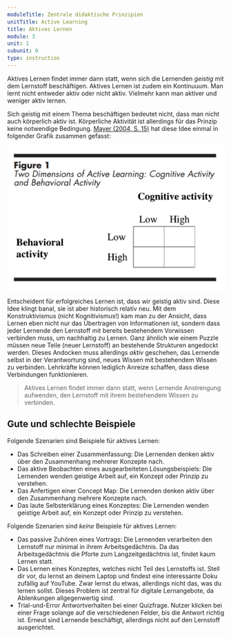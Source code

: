 ```yaml
---
moduleTitle: Zentrale didaktische Prinzipien
unitTitle: Active Learning
title: Aktives Lernen
module: 3
unit: 1
subunit: 0
type: instruction
---
```


Aktives Lernen findet immer dann statt, wenn sich die Lernenden *geistig* mit dem Lernstoff beschäftigen. Aktives Lernen ist zudem ein Kontinuuum. Man lernt nicht entweder aktiv oder nicht aktiv. Vielmehr kann man aktiver und weniger aktiv lernen. 

Sich geistig mit einem Thema beschäftigen bedeutet nicht, dass man nicht auch körperlich aktiv ist. Körperliche Aktivität ist allerdings für das Prinzip keine notwendige Bedingung. [Mayer (2004, S. 15)](https://psycnet.apa.org/record/2004-10043-002) hat diese Idee einmal in folgender Grafik zusammen gefasst: 

![](./body_mind.PNG)

Entscheident für erfolgreiches Lernen ist, dass wir geistig aktiv sind. Diese Idee klingt banal, sie ist aber historisch relativ neu. Mit dem Konstruktivismus (nicht Kognitivismus!) kam man zu der Ansicht, dass Lernen eben nicht nur das Übertragen von Informationen ist, sondern dass jeder Lernende den Lernstoff mit bereits bestehendem Vorwissen verbinden muss, um nachhaltig zu Lernen. Ganz ähnlich wie einem Puzzle müssen neue Teile (neuer Lernstoff) an bestehende Strukturen angedockt werden. Dieses Andocken muss allerdings *aktiv* geschehen, das Lernende selbst in der Verantwortung sind, neues Wissen mit bestehendem Wissen zu verbinden. Lehrkräfte können lediglich Anreize schaffen, dass diese Verbindungen funktionieren. 

> Aktives Lernen findet immer dann statt, wenn Lernende Anstrengung aufwenden, den Lernstoff mit ihrem bestehendem Wissen zu verbinden.

## Gute und schlechte Beispiele

Folgende Szenarien sind Beispiele für aktives Lernen:

* Das Schreiben einer Zusammenfassung: Die Lernenden denken aktiv über den Zusammenhang mehrerer Konzepte nach. 
* Das aktive Beobachten eines ausgearbeiteten Lösungsbeispiels: Die Lernenden wenden geistige Arbeit auf, ein Konzept oder Prinzip zu verstehen.
* Das Anfertigen einer Concept Map: Die Lernenden denken aktiv über den Zusammenhang mehrere Konzepte nach.
* Das laute Selbsterklärung eines Konzeptes: Die Lernenden wenden geistige Arbeit auf, ein Konzept oder Prinzip zu verstehen.

Folgende Szenarien sind *keine* Beispiele für aktives Lernen: 

* Das passive Zuhören eines Vortrags: Die Lernenden verarbeiten den Lernstoff nur minimal in ihrem Arbeitsgedächtnis. Da das Arbeitsgedächtnis die Pforte zum Langzeitgedächtnis ist, findet kaum Lernen statt.
* Das Lernen eines Konzeptes, welches nicht Teil des Lernstoffs ist. Stell dir vor, du lernst an deinem Laptop und findest eine interessante Doku zufällig auf YouTube. Zwar lernst du etwas, allerdings nicht das, was du lernen sollst. Dieses Problem ist zentral für digitale Lernangebote, da Ablenkungen allgegenwertig sind.
* Trial-und-Error Antwortverhalten bei einer Quizfrage. Nutzer klicken bei einer Frage solange auf die verschiedenen Felder, bis die Antwort richtig ist. Erneut sind Lernende beschäftigt, allerdings nicht auf den Lernstoff ausgerichtet.